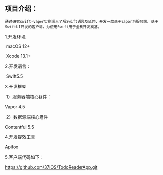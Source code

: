 ## 项目介绍：
    通过研究swift-vapor实例深入了解Swift语言及延伸，开发一款基于Vapor为服务端、基于SwiftUI开发的客户端，为使用Swift用于全栈开发奠基。

1.开发环境

​    macOS 12+

​    Xcode 13.1+

2.开发语言：

​    Swift5.5

3.开发框架

​    1）服务器端核心组件：

   Vapor 4.5

​    2）数据源端核心组件

   Contentful 5.5

4.开发提效工具

   Apifox

5.客户端代码如下：

https://github.com/37iOS/TodoReaderApp.git

